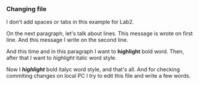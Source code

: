### Changing file

I don't add spaces or tabs in this example for Lab2.

On the next paragraph, let's talk about lines. This message is wrote on first line.
And this message I write on the second line.

And this time and in this paragraph I want to **highlight** bold word. Then, after that I want to *highlight* italic word style.

Now I ***highlight*** bold italyc word style, and that's all.
And for checking commiting changes on local PC I try to edit this file and write a few words.
